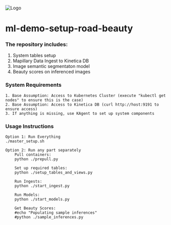 ![Logo](https://bitbucket.org/gisfederal/kml/raw/master/logo.png)

# ml-demo-setup-road-beauty


### The repository includes:
1. System tables setup
2. Mapillary Data Ingest to Kinetica DB
3. Image semantic segmentaton model
4. Beauty scores on inferenced images


### System Requirements
```
1. Base Assumption: Access to Kubernetes Cluster (execute "kubectl get nodes" to ensure this is the case)
2. Base Assumption: Access to Kinetica DB (curl http://host:9191 to ensure access)
3. If anything is missing, use KAgent to set up system components

```

### Usage Instructions
```
Option 1: Run Everything
./master_setup.sh

Option 2: Run any part separately
	Pull containers:
	python ./prepull.py

	Set up required tables:
	python ./setup_tables_and_views.py

	Run Ingests:
	python ./start_ingest.py

	Run Models:
	python ./start_models.py

	Get Beauty Scores:
	#echo "Populating sample inferences"
	#python ./sample_inferences.py
```
